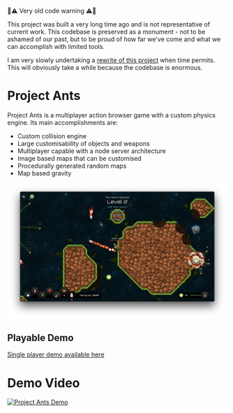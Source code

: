 🚨⚠️ Very old code warning ⚠️🚨

This project was built a very long time ago and is not representative of current work. This codebase is preserved as a monument - not to be ashamed of our past, but to be proud of how far we've come and what we can accomplish with limited tools.

I am very slowly undertaking a [rewrite of this project](https://github.com/ryanantonydunn/army-ants) when time permits. This will obviously take a while because the codebase is enormous.

# Project Ants

Project Ants is a multiplayer action browser game with a custom physics engine. Its main accomplishments are:

- Custom collision engine
- Large customisability of objects and weapons
- Multiplayer capable with a node server architecture
- Image based maps that can be customised
- Procedurally generated random maps
- Map based gravity

![Firing a weapon in Project Ants Game](https://github.com/ryanantonydunn/project-ants/raw/master/public/assets/images/screenshot1.png "Firing a weapon in Project Ants Game")

## Playable Demo

[Single player demo available here](https://ryanantonydunn.github.io/project-ants/)

# Demo Video

[![Project Ants Demo](http://img.youtube.com/vi/7dCMg6u2Qug/0.jpg)](http://www.youtube.com/watch?v=7dCMg6u2Qug "Project Ants Demo")
